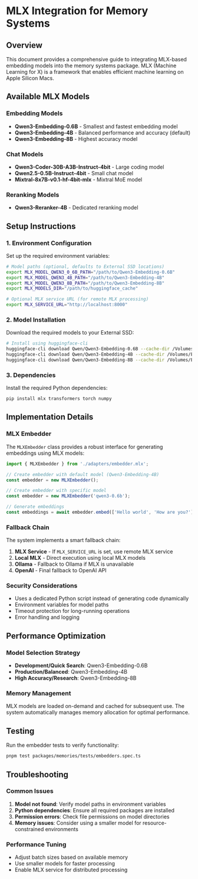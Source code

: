 # MLX Integration for Memory Systems

## Overview

This document provides a comprehensive guide to integrating MLX-based embedding models into the memory systems package. MLX (Machine Learning for X) is a framework that enables efficient machine learning on Apple Silicon Macs.

## Available MLX Models

### Embedding Models

- **Qwen3-Embedding-0.6B** - Smallest and fastest embedding model
- **Qwen3-Embedding-4B** - Balanced performance and accuracy (default)
- **Qwen3-Embedding-8B** - Highest accuracy model

### Chat Models

- **Qwen3-Coder-30B-A3B-Instruct-4bit** - Large coding model
- **Qwen2.5-0.5B-Instruct-4bit** - Small chat model
- **Mixtral-8x7B-v0.1-hf-4bit-mlx** - Mixtral MoE model

### Reranking Models

- **Qwen3-Reranker-4B** - Dedicated reranking model

## Setup Instructions

### 1. Environment Configuration

Set up the required environment variables:

```bash
# Model paths (optional, defaults to External SSD locations)
export MLX_MODEL_QWEN3_0_6B_PATH="/path/to/Qwen3-Embedding-0.6B"
export MLX_MODEL_QWEN3_4B_PATH="/path/to/Qwen3-Embedding-4B"
export MLX_MODEL_QWEN3_8B_PATH="/path/to/Qwen3-Embedding-8B"
export MLX_MODELS_DIR="/path/to/huggingface_cache"

# Optional MLX service URL (for remote MLX processing)
export MLX_SERVICE_URL="http://localhost:8000"
```

### 2. Model Installation

Download the required models to your External SSD:

```bash
# Install using huggingface-cli
huggingface-cli download Qwen/Qwen3-Embedding-0.6B --cache-dir /Volumes/ExternalSSD/huggingface_cache
huggingface-cli download Qwen/Qwen3-Embedding-4B --cache-dir /Volumes/ExternalSSD/huggingface_cache
huggingface-cli download Qwen/Qwen3-Embedding-8B --cache-dir /Volumes/ExternalSSD/huggingface_cache
```

### 3. Dependencies

Install the required Python dependencies:

```bash
pip install mlx transformers torch numpy
```

## Implementation Details

### MLX Embedder

The `MLXEmbedder` class provides a robust interface for generating embeddings using MLX models:

```typescript
import { MLXEmbedder } from './adapters/embedder.mlx';

// Create embedder with default model (Qwen3-Embedding-4B)
const embedder = new MLXEmbedder();

// Create embedder with specific model
const embedder = new MLXEmbedder('qwen3-0.6b');

// Generate embeddings
const embeddings = await embedder.embed(['Hello world', 'How are you?']);
```

### Fallback Chain

The system implements a smart fallback chain:

1. **MLX Service** - If `MLX_SERVICE_URL` is set, use remote MLX service
2. **Local MLX** - Direct execution using local MLX models
3. **Ollama** - Fallback to Ollama if MLX is unavailable
4. **OpenAI** - Final fallback to OpenAI API

### Security Considerations

- Uses a dedicated Python script instead of generating code dynamically
- Environment variables for model paths
- Timeout protection for long-running operations
- Error handling and logging

## Performance Optimization

### Model Selection Strategy

- **Development/Quick Search**: Qwen3-Embedding-0.6B
- **Production/Balanced**: Qwen3-Embedding-4B
- **High Accuracy/Research**: Qwen3-Embedding-8B

### Memory Management

MLX models are loaded on-demand and cached for subsequent use. The system automatically manages memory allocation for optimal performance.

## Testing

Run the embedder tests to verify functionality:

```bash
pnpm test packages/memories/tests/embedders.spec.ts
```

## Troubleshooting

### Common Issues

1. **Model not found**: Verify model paths in environment variables
2. **Python dependencies**: Ensure all required packages are installed
3. **Permission errors**: Check file permissions on model directories
4. **Memory issues**: Consider using a smaller model for resource-constrained environments

### Performance Tuning

- Adjust batch sizes based on available memory
- Use smaller models for faster processing
- Enable MLX service for distributed processing
